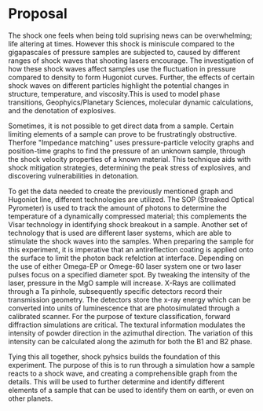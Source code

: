#  Proposal
  
The shock one feels when being told suprising news can be overwhelming; life altering at 
times. However this shock is miniscule compared to the gigapascales of pressure samples 
are subjected to, caused by different ranges of shock waves that shooting lasers encourage. The investigation of how these shock waves affect samples use the fluctuation 
in pressure compared to density to form Hugoniot curves. Further, the effects of certain 
shock waves on different particles highlight the potential changes in structure, 
temperature, and viscosity.This is used to model phase transitions, Geophyics/Planetary 
Sciences, molecular dynamic calculations, and the denotation of explosives. 

Sometimes, it is not possible to get direct data from a sample. 
Certain limiting elements of a sample can prove to be frustratingly obstructive. Therfore 
"Impedance matching" uses pressure-particle velocity graphs and position-time graphs to 
find the pressure of an unknown sample, through the shock velocity properties of a known 
material. This technique aids with shock mitigation strategies, determining the peak 
stress of explosives, and discovering vulnerabilities in detonation.

To get the data needed to create the previously mentioned graph and Hugoniot line, 
different technologies are utilized. The SOP (Streaked Optical Pyrometer) is used to 
track the amount of photons to determine the temperature of a dynamically compressed 
material; this complements the Visar technology in identifying shock breakout in a sample. 
Another set of technology that is used are different laser systems, which are able to 
stimulate the shock waves into the samples. When preparing the sample for this experiment, 
it is imperative that an antireflection coating is applied onto the surface to limit the 
photon back refelction at interface. Depending on the use of either Omega-EP or Omege-60 
laser system one or two laser pulses focus on a specified diameter spot. By tweaking the 
intensity of the laser, pressure in the MgO sample will increase. X-Rays are collimated 
through a Ta pinhole, subsequently specific detectors record their transmission geometry. 
The detectors store the x-ray energy which can be converted into units of luminescence 
that are photosimulated through a calibrated scanner. For the purpose of texture 
classification, forward diffraction simulations are critical. The textural information 
modulates the intensity of powder direction in the azimuthal direction. The variation of 
this intensity can be calculated along the azimuth for both the B1 and B2 phase. 

Tying this all together, shock pyhsics builds the foundation of this experiment. The 
purpose of this is to run through a simulation how a sample reacts to a shock wave, and 
creating a comprehensible graph from the details. This will be used to further determine 
and identify different elements of a sample that can be used to identify them on earth, or 
even on other planets. 
